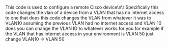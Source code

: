 This code is used to configure a remote Cisco device\n\r
Specifically this code changes the vlan of a device from 
a VLAN that has no internet access to one that does 
this code changes the VLAN from whatever it was to VLAN10 
assuming the previous VLAN had no internet access and VLAN 10 does
you can change the VLAN ID to whatever works for you
for example if the VLAN that has internet access in your environment is VLAN 50
just change VLAN10 -> VLAN 50
